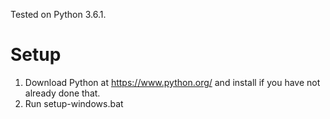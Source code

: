 Tested on Python 3.6.1.

Setup
=====

1. Download Python at https://www.python.org/ and install if you have not already done that.
2. Run setup-windows.bat
